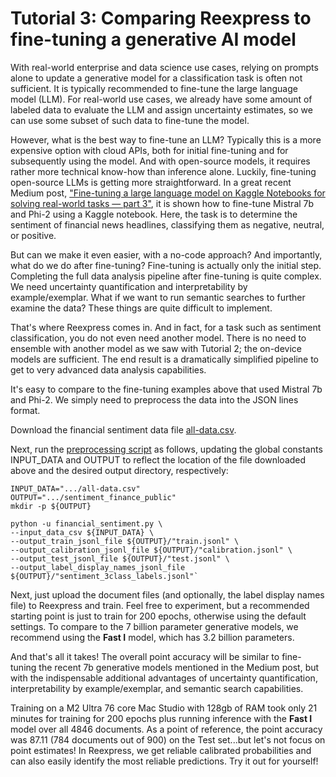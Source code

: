 # Tutorial 3: Comparing Reexpress to fine-tuning a generative AI model

With real-world enterprise and data science use cases, relying on prompts alone to update a generative model for a classification task is often not sufficient. It is typically recommended to fine-tune the large language model (LLM). For real-world use cases, we already have some amount of labeled data to evaluate the LLM and assign uncertainty estimates, so we can use some subset of such data to fine-tune the model.

However, what is the best way to fine-tune an LLM? Typically this is a more expensive option with cloud APIs, both for initial fine-tuning and for subsequently using the model. And with open-source models, it requires rather more technical know-how than inference alone. Luckily, fine-tuning open-source LLMs is getting more straightforward. In a great recent Medium post, ["Fine-tuning a large language model on Kaggle Notebooks for solving real-world tasks — part 3"](https://medium.com/@lucamassaron/fine-tuning-a-large-language-model-on-kaggle-notebooks-for-solving-real-world-tasks-part-3-f15228f1c2a2), it is shown how to fine-tune Mistral 7b and Phi-2 using a Kaggle notebook. Here, the task is to determine the sentiment of financial news headlines, classifying them as negative, neutral, or positive.

But can we make it even easier, with a no-code approach? And importantly, what do we do after fine-tuning? Fine-tuning is actually only the initial step. Completing the full data analysis pipeline after fine-tuning is quite complex. We need uncertainty quantification and interpretability by example/exemplar. What if we want to run semantic searches to further examine the data? These things are quite difficult to implement.

That's where Reexpress comes in. And in fact, for a task such as sentiment classification, you do not even need another model. There is no need to ensemble with another model as we saw with Tutorial 2; the on-device models are sufficient. The end result is a dramatically simplified pipeline to get to very advanced data analysis capabilities.

It's easy to compare to the fine-tuning examples above that used Mistral 7b and Phi-2. We simply need to preprocess the data into the JSON lines format.

Download the financial sentiment data file [all-data.csv](https://www.kaggle.com/code/lucamassaron/fine-tune-mistral-v0-2-for-sentiment-analysis/input).

Next, run the [preprocessing script](preprocess/financial_sentiment.py) as follows, updating the global constants INPUT_DATA and OUTPUT to reflect the location of the file downloaded above and the desired output directory, respectively:

```
INPUT_DATA=".../all-data.csv"
OUTPUT=".../sentiment_finance_public"
mkdir -p ${OUTPUT}

python -u financial_sentiment.py \
--input_data_csv ${INPUT_DATA} \
--output_train_jsonl_file ${OUTPUT}/"train.jsonl" \
--output_calibration_jsonl_file ${OUTPUT}/"calibration.jsonl" \
--output_test_jsonl_file ${OUTPUT}/"test.jsonl" \
--output_label_display_names_jsonl_file ${OUTPUT}/"sentiment_3class_labels.jsonl"`
```

Next, just upload the document files (and optionally, the label display names file) to Reexpress and train. Feel free to experiment, but a recommended starting point is just to train for 200 epochs, otherwise using the default settings. To compare to the 7 billion parameter generative models, we recommend using the **Fast I** model, which has 3.2 billion parameters. 

And that's all it takes! The overall point accuracy will be similar to fine-tuning the recent 7b generative models mentioned in the Medium post, but with the indispensable additional advantages of uncertainty quantification, interpretability by example/exemplar, and semantic search capabilities. 

Training on a M2 Ultra 76 core Mac Studio with 128gb of RAM took only 21 minutes for training for 200 epochs plus running inference with the **Fast I** model over all 4846 documents. As a point of reference, the point accuracy was 87.11 (784 documents out of 900) on the Test set...but let's not focus on point estimates! In Reexpress, we get reliable calibrated probabilities and can also easily identify the most reliable predictions. Try it out for yourself!
